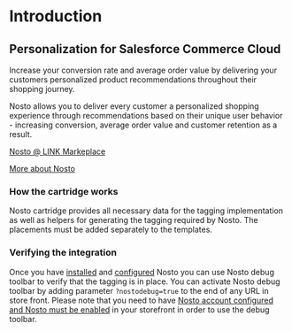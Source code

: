 # Introduction

## Personalization for Salesforce Commerce Cloud

Increase your conversion rate and average order value by delivering your customers personalized product recommendations throughout their shopping journey.

Nosto allows you to deliver every customer a personalized shopping experience through recommendations based on their unique user behavior - increasing conversion, average order value and customer retention as a result.

[Nosto @ LINK Markeplace](https://www.salesforce.com/products/commerce-cloud/partner-marketplace/partners/nosto/)

[More about Nosto](http://www.nosto.com/)

### How the cartridge works

Nosto cartridge provides all necessary data for the tagging implementation as well as helpers for generating the tagging required by Nosto. The placements must be added separately to the templates.

### Verifying the integration

Once you have [installed](Installing) and [configured](Configuring) Nosto you can use Nosto debug toolbar to verify that the tagging is in place. You can activate Nosto debug toolbar by adding parameter `?nostodebug=true` to the end of any URL in store front. Please note that you need to have [Nosto account configured and Nosto must be enabled](configuring/#custom-preferences) in your storefront in order to use the debug toolbar.

